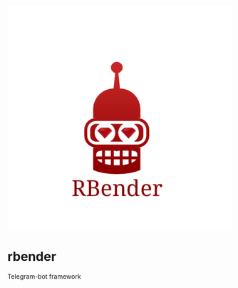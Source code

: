 ![](https://github.com/art2rik/rbender/blob/master/img/rbender.png "Logo")
# rbender
Telegram-bot framework
